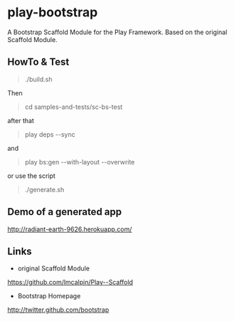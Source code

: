 play-bootstrap
================

A Bootstrap Scaffold Module for the Play Framework. Based on the original Scaffold Module.


## HowTo & Test

> ./build.sh

Then

> cd samples-and-tests/sc-bs-test

after that

> play deps --sync

and

> play bs:gen --with-layout --overwrite

or use the script

> ./generate.sh


## Demo of a generated app

http://radiant-earth-9626.herokuapp.com/


## Links

* original Scaffold Module

https://github.com/lmcalpin/Play--Scaffold

* Bootstrap Homepage

http://twitter.github.com/bootstrap
